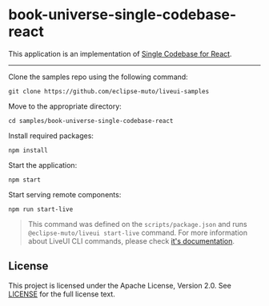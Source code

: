 # book-universe-single-codebase-react

This application is an implementation of [Single Codebase for React](https://liveui.composiv.ai/docs/single-codebase-react).

---

Clone the samples repo using the following command:
```command
git clone https://github.com/eclipse-muto/liveui-samples
```

Move to the appropriate directory: 
```command
cd samples/book-universe-single-codebase-react
```

Install required packages:
```command
npm install
```

Start the application:
```
npm start
````

Start serving remote components:
```
npm run start-live
```
> This command was defined on the `scripts/package.json` and runs `@eclipse-muto/liveui start-live` command. For more information about LiveUI CLI commands, please check [it's documentation](https://liveui.composiv.ai/docs/liveui).

## License

This project is licensed under the Apache License, Version 2.0. See [LICENSE](LICENSE) for the full license text.